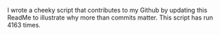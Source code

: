 I wrote a cheeky script that contributes to my Github by updating this ReadMe to illustrate why more than commits matter. This script has run 4163 times.